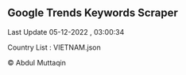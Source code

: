 

## Google Trends Keywords Scraper 
 
Last Update 05-12-2022 , 03:00:34

Country List :
VIETNAM.json



© Abdul Muttaqin 
